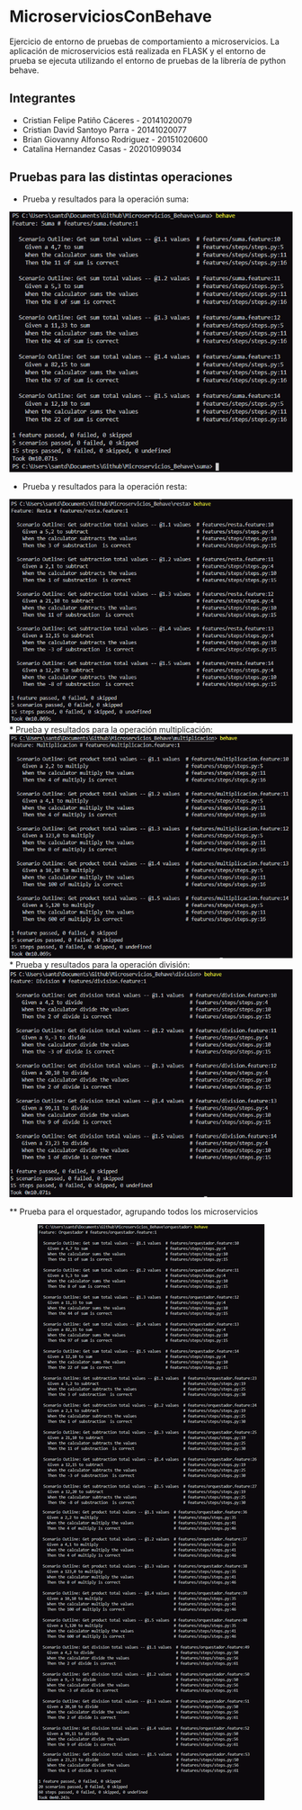 # MicroserviciosConBehave

Ejercicio de entorno de pruebas de comportamiento a microservicios.
La aplicación de microservicios está realizada en FLASK y el entorno de prueba se ejecuta utilizando el entorno de pruebas de la librería de python behave.
## Integrantes

- Cristian Felipe Patiño Cáceres - 20141020079
- Cristian David Santoyo Parra - 20141020077
- Brian Giovanny Alfonso Rodriguez - 20151020600
- Catalina Hernandez Casas - 20201099034


## Pruebas para las distintas operaciones

* Prueba y resultados para la operación suma:
<div align='center'>
    <img  src='./img/behaveSuma.png'>    
</div>
    
* Prueba y resultados para la operación resta:
 <div align='center'>
    <img  src='./img/behaveResta.png'>    
</div>   
* Prueba y resultados para la operación multiplicación:
<div align='center'>
    <img  src='./img/behaveMultiplicacion.png'>    
</div>
* Prueba y resultados para la operación división:
<div align='center'>
    <img  src='./img/behaveDivision.png'>    
</div>

** Prueba para el orquestador, agrupando todos los microservicios
<div align='center'>
    <img  src='./img/behaveOrquestador.png'>    
</div>